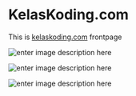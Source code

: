# KelasKoding.com

This is [kelaskoding.com](www.kelaskoding.com) frontpage 

![enter image description here](https://raw.githubusercontent.com/hendrosteven/kelaskoding-web/master/kelaskoding-web01.png)

![enter image description here](https://raw.githubusercontent.com/hendrosteven/kelaskoding-web/master/kelaskoding-web02.png)

![enter image description here](https://raw.githubusercontent.com/hendrosteven/kelaskoding-web/master/kelaskoding-web03.png)
